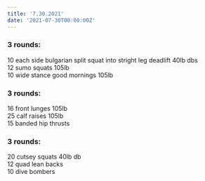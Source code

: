 ```yaml
---
title: '7.30.2021'
date: '2021-07-30T00:00:00Z'
---
```


### 3 rounds:  
10 each side bulgarian split squat into stright leg deadlift 40lb dbs    
12 sumo squats 105lb   
10 wide stance good mornings 105lb  
  
### 3 rounds:  
16 front lunges 105lb     
25 calf raises 105lb   
15 banded hip thrusts      
  
### 3 rounds:  
20 cutsey squats 40lb db     
12 quad lean backs    
10 dive bombers      